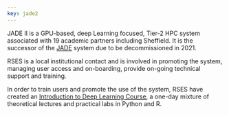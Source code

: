 ```yaml
---
key: jade2
---
```


JADE II is a GPU-based, deep Learning focused, Tier-2 HPC system associated with 19 academic partners including Sheffield. It is the successor of the [JADE](http://www.jade.ac.uk/) system due to be decommissioned in 2021.

RSES is a local institutional contact and is involved in promoting the system, managing user access and on-boarding, provide on-going technical support and training. 

In order to train users and promote the use of the system, RSES have created an [Introduction to Deep Learning Course](https://rses-dl-course.github.io/), a one-day mixture of theoretical lectures and practical labs in Python and R.
